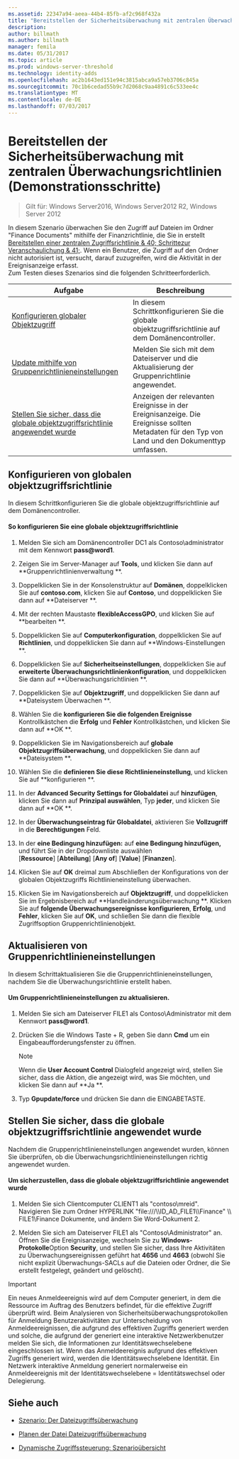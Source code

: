 ```yaml
---
ms.assetid: 22347a94-aeea-44b4-85fb-af2c968f432a
title: "Bereitstellen der Sicherheitsüberwachung mit zentralen Überwachungsrichtlinien (Demonstrationsschritte)"
description: 
author: billmath
ms.author: billmath
manager: femila
ms.date: 05/31/2017
ms.topic: article
ms.prod: windows-server-threshold
ms.technology: identity-adds
ms.openlocfilehash: ac2b1643ed151e94c3815abca9a57eb3706c845a
ms.sourcegitcommit: 70c1b6cedad55b9c7d2068c9aa4891c6c533ee4c
ms.translationtype: MT
ms.contentlocale: de-DE
ms.lasthandoff: 07/03/2017
---
```

# <a name="deploy-security-auditing-with-central-audit-policies-demonstration-steps"></a>Bereitstellen der Sicherheitsüberwachung mit zentralen Überwachungsrichtlinien (Demonstrationsschritte)

>Gilt für: Windows Server2016, Windows Server2012 R2, Windows Server 2012

In diesem Szenario überwachen Sie den Zugriff auf Dateien im Ordner "Finance Documents" mithilfe der Finanzrichtlinie, die Sie in erstellt [Bereitstellen einer zentralen Zugriffsrichtlinie & 40; Schrittezur Veranschaulichung & 41;](Deploy-a-Central-Access-Policy--Demonstration-Steps-.md). Wenn ein Benutzer, die Zugriff auf den Ordner nicht autorisiert ist, versucht, darauf zuzugreifen, wird die Aktivität in der Ereignisanzeige erfasst.   
 Zum Testen dieses Szenarios sind die folgenden Schritteerforderlich.  
  
|Aufgabe|Beschreibung|  
|--------|---------------|  
|[Konfigurieren globaler Objektzugriff](Deploy-Security-Auditing-with-Central-Audit-Policies--Demonstration-Steps-.md#BKMK_1)|In diesem Schrittkonfigurieren Sie die globale objektzugriffsrichtlinie auf dem Domänencontroller.|  
|[Update mithilfe von Gruppenrichtlinieneinstellungen](Deploy-Security-Auditing-with-Central-Audit-Policies--Demonstration-Steps-.md#BKMK_2)|Melden Sie sich mit dem Dateiserver und die Aktualisierung der Gruppenrichtlinie angewendet.|  
|[Stellen Sie sicher, dass die globale objektzugriffsrichtlinie angewendet wurde](Deploy-Security-Auditing-with-Central-Audit-Policies--Demonstration-Steps-.md#BKMK_3)|Anzeigen der relevanten Ereignisse in der Ereignisanzeige. Die Ereignisse sollten Metadaten für den Typ von Land und den Dokumenttyp umfassen.|  
  
## <a name="BKMK_1"></a>Konfigurieren von globalen objektzugriffsrichtlinie  
In diesem Schrittkonfigurieren Sie die globale objektzugriffsrichtlinie auf dem Domänencontroller.  
  
#### <a name="to-configure-a-global-object-access-policy"></a>So konfigurieren Sie eine globale objektzugriffsrichtlinie  
  
1.  Melden Sie sich am Domänencontroller DC1 als Contoso\administrator mit dem Kennwort **pass@word1**.  
  
2.  Zeigen Sie im Server-Manager auf **Tools**, und klicken Sie dann auf **Gruppenrichtlinienverwaltung **.  
  
3.  Doppelklicken Sie in der Konsolenstruktur auf **Domänen**, doppelklicken Sie auf **contoso.com**, klicken Sie auf **Contoso**, und doppelklicken Sie dann auf **Dateiserver **.  
  
4.  Mit der rechten Maustaste **flexibleAccessGPO**, und klicken Sie auf **bearbeiten **.  
  
5.  Doppelklicken Sie auf **Computerkonfiguration**, doppelklicken Sie auf **Richtlinien**, und doppelklicken Sie dann auf **Windows-Einstellungen **.  
  
6.  Doppelklicken Sie auf **Sicherheitseinstellungen**, doppelklicken Sie auf **erweiterte Überwachungsrichtlinienkonfiguration**, und doppelklicken Sie dann auf **Überwachungsrichtlinien **.  
  
7.  Doppelklicken Sie auf **Objektzugriff**, und doppelklicken Sie dann auf **Dateisystem Überwachen **.  
  
8.  Wählen Sie die **konfigurieren Sie die folgenden Ereignisse** Kontrollkästchen die **Erfolg** und **Fehler** Kontrollkästchen, und klicken Sie dann auf **OK **.  
  
9. Doppelklicken Sie im Navigationsbereich auf **globale Objektzugriffsüberwachung**, und doppelklicken Sie dann auf **Dateisystem **.  
  
10. Wählen Sie die **definieren Sie diese Richtlinieneinstellung**, und klicken Sie auf **konfigurieren **.  
  
11. In der **Advanced Security Settings for Globaldatei** auf **hinzufügen**, klicken Sie dann auf **Prinzipal auswählen**, Typ **jeder**, und klicken Sie dann auf **OK **.  
  
12. In der **Überwachungseintrag für Globaldatei**, aktivieren Sie **Vollzugriff** in die **Berechtigungen** Feld.  
  
13. In der **eine Bedingung hinzufügen:** auf **eine Bedingung hinzufügen,** und führt Sie in der Dropdownliste auswählen   
    [**Ressource**] [**Abteilung**] [**Any of**] [**Value**] [**Finanzen**].  
  
14. Klicken Sie auf **OK** dreimal zum Abschließen der Konfigurations von der globalen Objektzugriffs Richtlinieneinstellung überwachen.  
  
15. Klicken Sie im Navigationsbereich auf **Objektzugriff**, und doppelklicken Sie im Ergebnisbereich auf **Handleänderungsüberwachung **. Klicken Sie auf **folgende Überwachungsereignisse konfigurieren**, **Erfolg**, und **Fehler**, klicken Sie auf **OK**, und schließen Sie dann die flexible Zugriffsoption Gruppenrichtlinienobjekt.  
  
## <a name="BKMK_2"></a>Aktualisieren von Gruppenrichtlinieneinstellungen  
In diesem Schrittaktualisieren Sie die Gruppenrichtlinieneinstellungen, nachdem Sie die Überwachungsrichtlinie erstellt haben.  
  
#### <a name="to-update-group-policy-settings"></a>Um Gruppenrichtlinieneinstellungen zu aktualisieren.  
  
1.  Melden Sie sich am Dateiserver FILE1 als Contoso\Administrator mit dem Kennwort **pass@word1**.  
  
2.  Drücken Sie die Windows Taste + R, geben Sie dann **Cmd** um ein Eingabeaufforderungsfenster zu öffnen.  
  
    > [!NOTE]  
    > Wenn die **User Account Control** Dialogfeld angezeigt wird, stellen Sie sicher, dass die Aktion, die angezeigt wird, was Sie möchten, und klicken Sie dann auf **Ja **.  
  
3.  Typ **Gpupdate/force** und drücken Sie dann die EINGABETASTE.  
  
## <a name="BKMK_3"></a>Stellen Sie sicher, dass die globale objektzugriffsrichtlinie angewendet wurde  
Nachdem die Gruppenrichtlinieneinstellungen angewendet wurden, können Sie überprüfen, ob die Überwachungsrichtlinieneinstellungen richtig angewendet wurden.  
  
#### <a name="to-verify-that-the-global-object-access-policy-has-been-applied"></a>Um sicherzustellen, dass die globale objektzugriffsrichtlinie angewendet wurde  
  
1.  Melden Sie sich Clientcomputer CLIENT1 als "contoso\mreid". Navigieren Sie zum Ordner HYPERLINK "file:///\\\ID_AD_FILE1\\\Finance" \\\ FILE1\Finance Dokumente, und ändern Sie Word-Dokument 2.  
  
2.  Melden Sie sich am Dateiserver FILE1 als "Contoso\Administrator" an. Öffnen Sie die Ereignisanzeige, wechseln Sie zu **Windows-Protokolle**Option **Security**, und stellen Sie sicher, dass Ihre Aktivitäten zu Überwachungsereignissen geführt hat **4656** und **4663** (obwohl Sie nicht explizit Überwachungs-SACLs auf die Dateien oder Ordner, die Sie erstellt festgelegt, geändert und gelöscht).  
  
> [!IMPORTANT]  
> Ein neues Anmeldeereignis wird auf dem Computer generiert, in dem die Ressource im Auftrag des Benutzers befindet, für die effektive Zugriff überprüft wird. Beim Analysieren von Sicherheitsüberwachungsprotokollen für Anmeldung Benutzeraktivitäten zur Unterscheidung von Anmeldeereignissen, die aufgrund des effektiven Zugriffs generiert werden und solche, die aufgrund der generiert eine interaktive Netzwerkbenutzer melden Sie sich, die Informationen zur Identitätswechselebene eingeschlossen ist. Wenn das Anmeldeereignis aufgrund des effektiven Zugriffs generiert wird, werden die Identitätswechselebene Identität. Ein Netzwerk interaktive Anmeldung generiert normalerweise ein Anmeldeereignis mit der Identitätswechselebene = Identitätswechsel oder Delegierung.  
  
## <a name="BKMK_Links"></a>Siehe auch  
  
-   [Szenario: Der Dateizugriffsüberwachung](Scenario--File-Access-Auditing.md)  
  
-   [Planen der Datei Dateizugriffsüberwachung](Plan-for-File-Access-Auditing.md)  
  
-   [Dynamische Zugriffssteuerung: Szenarioübersicht](Dynamic-Access-Control--Scenario-Overview.md)  
  

